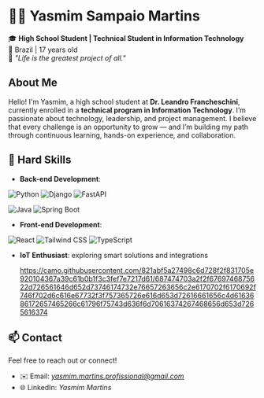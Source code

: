 # 👩‍💻 Yasmim Sampaio Martins

🎓 **High School Student | Technical Student in Information Technology**  
📍 Brazil | 17 years old  
📌 *"Life is the greatest project of all."*

##  About Me

Hello! I'm Yasmim, a high school student at **Dr. Leandro Francheschini**, currently enrolled in a **technical program in Information Technology**. I’m passionate about technology, leadership, and project management.
I believe that every challenge is an opportunity to grow — and I’m building my path through continuous learning, hands-on experience, and collaboration.

## 💼 Hard Skills

- **Back-end Development**:

![Python](https://img.shields.io/badge/-Python-3776AB?style=flat&logo=python&logoColor=white) ![Django](https://img.shields.io/badge/-Django-092E20?style=flat&logo=django&logoColor=white)  ![FastAPI](https://img.shields.io/badge/-FastAPI-009688?style=flat&logo=fastapi&logoColor=white)

![Java](https://img.shields.io/badge/-Java-007396?style=flat&logo=java&logoColor=white)
![Spring Boot](https://img.shields.io/badge/-Spring%20Boot-6DB33F?style=flat&logo=spring-boot&logoColor=white)

- **Front-end Development**:

![React](https://img.shields.io/badge/-React-61DAFB?style=flat&logo=react&logoColor=black)
![Tailwind CSS](https://img.shields.io/badge/-Tailwind%20CSS-38B2AC?style=flat&logo=tailwind-css&logoColor=white)
![TypeScript](https://img.shields.io/badge/-TypeScript-3178C6?style=flat&logo=typescript&logoColor=white)

- **IoT Enthusiast**: exploring smart solutions and integrations

  https://camo.githubusercontent.com/821abf5a27498c6d728f2f831705e920104367a39c61b0b1f3c3fef7e7217d61/687474703a2f2f6769746875622d726561646d652d73746174732e76657263656c2e6170702f6170692f746f702d6c616e67732f3f757365726e616d653d72616661656c4d6163686172657465266c61796f75743d636f6d70616374267468656d653d7265616374

## 📫 Contact
Feel free to reach out or connect!
- ✉️ Email: *yasmim.martins.profissional@gmail.com*  
- 🌐 LinkedIn: *Yasmim Martins*  


